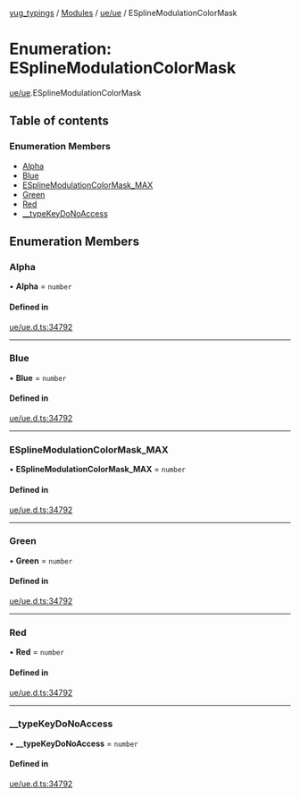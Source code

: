 [yug_typings](../README.md) / [Modules](../modules.md) / [ue/ue](../modules/ue_ue.md) / ESplineModulationColorMask

# Enumeration: ESplineModulationColorMask

[ue/ue](../modules/ue_ue.md).ESplineModulationColorMask

## Table of contents

### Enumeration Members

- [Alpha](ue_ue.ESplineModulationColorMask.md#alpha)
- [Blue](ue_ue.ESplineModulationColorMask.md#blue)
- [ESplineModulationColorMask\_MAX](ue_ue.ESplineModulationColorMask.md#esplinemodulationcolormask_max)
- [Green](ue_ue.ESplineModulationColorMask.md#green)
- [Red](ue_ue.ESplineModulationColorMask.md#red)
- [\_\_typeKeyDoNoAccess](ue_ue.ESplineModulationColorMask.md#__typekeydonoaccess)

## Enumeration Members

### Alpha

• **Alpha** = `number`

#### Defined in

[ue/ue.d.ts:34792](https://github.com/YugMetaverse/yug_typings/blob/b7d9b19/ue/ue.d.ts#L34792)

___

### Blue

• **Blue** = `number`

#### Defined in

[ue/ue.d.ts:34792](https://github.com/YugMetaverse/yug_typings/blob/b7d9b19/ue/ue.d.ts#L34792)

___

### ESplineModulationColorMask\_MAX

• **ESplineModulationColorMask\_MAX** = `number`

#### Defined in

[ue/ue.d.ts:34792](https://github.com/YugMetaverse/yug_typings/blob/b7d9b19/ue/ue.d.ts#L34792)

___

### Green

• **Green** = `number`

#### Defined in

[ue/ue.d.ts:34792](https://github.com/YugMetaverse/yug_typings/blob/b7d9b19/ue/ue.d.ts#L34792)

___

### Red

• **Red** = `number`

#### Defined in

[ue/ue.d.ts:34792](https://github.com/YugMetaverse/yug_typings/blob/b7d9b19/ue/ue.d.ts#L34792)

___

### \_\_typeKeyDoNoAccess

• **\_\_typeKeyDoNoAccess** = `number`

#### Defined in

[ue/ue.d.ts:34792](https://github.com/YugMetaverse/yug_typings/blob/b7d9b19/ue/ue.d.ts#L34792)

